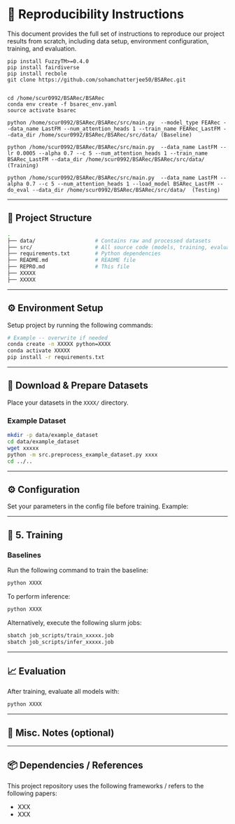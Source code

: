 # 🔁 Reproducibility Instructions

This document provides the full set of instructions to reproduce our project results from scratch, including data setup, environment configuration, training, and evaluation.

```
pip install FuzzyTM>=0.4.0
pip install fairdiverse
pip install recbole
git clone https://github.com/sohamchatterjee50/BSARec.git


cd /home/scur0992/BSARec/BSARec
conda env create -f bsarec_env.yaml
source activate bsarec

python /home/scur0992/BSARec/BSARec/src/main.py  --model_type FEARec --data_name LastFM --num_attention_heads 1 --train_name FEARec_LastFM --data_dir /home/scur0992/BSARec/BSARec/src/data/ (Baseline)

python /home/scur0992/BSARec/BSARec/src/main.py  --data_name LastFM --lr 0.0005 --alpha 0.7 --c 5 --num_attention_heads 1 --train_name BSARec_LastFM --data_dir /home/scur0992/BSARec/BSARec/src/data/  (Training)

python /home/scur0992/BSARec/BSARec/src/main.py  --data_name LastFM --alpha 0.7 --c 5 --num_attention_heads 1 --load_model BSARec_LastFM --do_eval --data_dir /home/scur0992/BSARec/BSARec/src/data/  (Testing)

```




---

## 🧱 Project Structure

```bash
.
├── data/                   # Contains raw and processed datasets
├── src/                    # All source code (models, training, evaluation)
├── requirements.txt        # Python dependencies
├── README.md               # README file
├── REPRO.md                # This file
├── XXXXX
├── XXXXX
```

---

## ⚙️ Environment Setup


Setup project by running the following commands:



```bash
# Example -- overwrite if needed
conda create -n XXXXX python=XXXX
conda activate XXXXX
pip install -r requirements.txt
```

---

## 📂 Download & Prepare Datasets

Place your datasets in the `XXXX/` directory.

### Example Dataset
```bash
mkdir -p data/example_dataset
cd data/example_dataset
wget xxxxx
python -m src.preprocess_example_dataset.py xxxx
cd ../..
```

---

## ⚙️ Configuration

Set your parameters in the config file before training. Example:


---

## 🚀 5. Training

### Baselines

Run the following command to train the baseline:

```bash
python XXXX
```

To perform inference:

```bash
python XXXX
```

Alternatively, execute the following slurm jobs:

```bash
sbatch job_scripts/train_xxxxx.job
sbatch job_scripts/infer_xxxxx.job
```

---

## 📈 Evaluation

After training, evaluate all models with:

```bash
python XXXX
```

---


## 📎 Misc. Notes (optional)

---

## 📦 Dependencies / References

This project repository uses the following frameworks / refers to the following papers:

- XXX
- XXX


